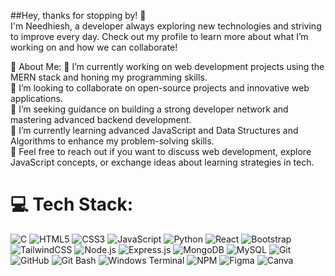 ##Hey, thanks for stopping by! 🚀<br>
I'm Needhiesh, a developer always exploring new technologies and striving to improve every day. Check out my profile to learn more about what I’m working on and how we can collaborate!

💫 About Me:
🔭 I’m currently working on web development projects using the MERN stack and honing my programming skills.<br>
👯 I’m looking to collaborate on open-source projects and innovative web applications.<br>
🤝 I’m seeking guidance on building a strong developer network and mastering advanced backend development.<br>
🌱 I’m currently learning advanced JavaScript and Data Structures and Algorithms to enhance my problem-solving skills.<br>
💬 Feel free to reach out if you want to discuss web development, explore JavaScript concepts, or exchange ideas about learning strategies in tech.

# 💻 Tech Stack:
![C](https://img.shields.io/badge/c-%2300599C.svg?style=plastic&logo=c&logoColor=white) 
![HTML5](https://img.shields.io/badge/html5-%23E34F26.svg?style=plastic&logo=html5&logoColor=white) 
![CSS3](https://img.shields.io/badge/css3-%231572B6.svg?style=plastic&logo=css3&logoColor=white) 
![JavaScript](https://img.shields.io/badge/javascript-%23F7DF1E.svg?style=plastic&logo=javascript&logoColor=black) 
![Python](https://img.shields.io/badge/python-3670A0?style=plastic&logo=python&logoColor=ffdd54) 
![React](https://img.shields.io/badge/react-%2320232a.svg?style=plastic&logo=react&logoColor=%2361DAFB) 
![Bootstrap](https://img.shields.io/badge/bootstrap-%238511FA.svg?style=plastic&logo=bootstrap&logoColor=white) 
![TailwindCSS](https://img.shields.io/badge/tailwindcss-%2338B2AC.svg?style=plastic&logo=tailwind-css&logoColor=white) 
![Node.js](https://img.shields.io/badge/node.js-6DA55F?style=plastic&logo=node.js&logoColor=white) 
![Express.js](https://img.shields.io/badge/express.js-%23404d59.svg?style=plastic&logo=express&logoColor=%2361DAFB) 
![MongoDB](https://img.shields.io/badge/MongoDB-%234ea94b.svg?style=plastic&logo=mongodb&logoColor=white) 
![MySQL](https://img.shields.io/badge/mysql-4479A1.svg?style=plastic&logo=mysql&logoColor=white) 
![Git](https://img.shields.io/badge/git-%23F05033.svg?style=plastic&logo=git&logoColor=white) 
![GitHub](https://img.shields.io/badge/github-%23121011.svg?style=plastic&logo=github&logoColor=white) 
![Git Bash](https://img.shields.io/badge/gitbash-%23121011.svg?style=plastic&logo=git&logoColor=white) 
![Windows Terminal](https://img.shields.io/badge/Windows%20Terminal-%234D4D4D.svg?style=plastic&logo=windows-terminal&logoColor=white) 
![NPM](https://img.shields.io/badge/NPM-%23CB3837.svg?style=plastic&logo=npm&logoColor=white) 
![Figma](https://img.shields.io/badge/figma-%23F24E1E.svg?style=plastic&logo=figma&logoColor=white) 
![Canva](https://img.shields.io/badge/canva-%2300C4CC.svg?style=plastic&logo=canva&logoColor=white)









